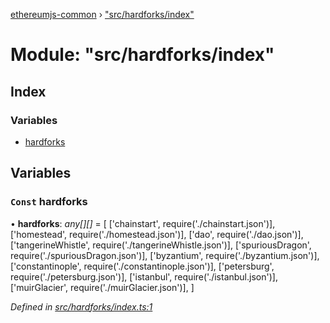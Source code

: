 [ethereumjs-common](../README.md) › ["src/hardforks/index"](_src_hardforks_index_.md)

# Module: "src/hardforks/index"

## Index

### Variables

* [hardforks](_src_hardforks_index_.md#const-hardforks)

## Variables

### `Const` hardforks

• **hardforks**: *any[][]* = [
  ['chainstart', require('./chainstart.json')],
  ['homestead', require('./homestead.json')],
  ['dao', require('./dao.json')],
  ['tangerineWhistle', require('./tangerineWhistle.json')],
  ['spuriousDragon', require('./spuriousDragon.json')],
  ['byzantium', require('./byzantium.json')],
  ['constantinople', require('./constantinople.json')],
  ['petersburg', require('./petersburg.json')],
  ['istanbul', require('./istanbul.json')],
  ['muirGlacier', require('./muirGlacier.json')],
]

*Defined in [src/hardforks/index.ts:1](https://github.com/ethereumjs/ethereumjs-vm/blob/master/packages/common/src/hardforks/index.ts#L1)*
